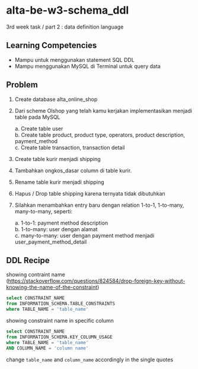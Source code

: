 # alta-be-w3-schema_ddl
3rd week task / part 2 : data definition language

## Learning Competencies
* Mampu untuk menggunakan statement SQL DDL
* Mampu menggunakan MySQL di Terminal untuk query data

## Problem
1. Create database alta_online_shop
2. Dari scheme Olshop yang telah kamu kerjakan implementasikan menjadi table pada MySQL    

    a. Create table user    
    b. Create table product, product type, operators, product description, payment_method    
    c. Create table transaction, transaction detail

3. Create table kurir menjadi shipping
4. Tambahkan ongkos_dasar column di table kurir.
5. Rename table kurir menjadi shipping
6. Hapus / Drop table shipping karena ternyata tidak dibutuhkan
7. Silahkan menambahkan entry baru dengan relation 1-to-1, 1-to-many, many-to-many, seperti:    
     
    a. 1-to-1: payment method description    
    b. 1-to-many: user dengan alamat    
    c. many-to-many: user dengan payment method menjadi user_payment_method_detail
  
## DDL Recipe
showing contraint name (https://stackoverflow.com/questions/824584/drop-foreign-key-without-knowing-the-name-of-the-constraint)
```sql
select CONSTRAINT_NAME
from INFORMATION_SCHEMA.TABLE_CONSTRAINTS
where TABLE_NAME = 'table_name'
```
showing constraint name in specific column
```sql
select CONSTRAINT_NAME
from INFORMATION_SCHEMA.KEY_COLUMN_USAGE
where TABLE_NAME = 'table_name'
AND COLUMN_NAME = 'column name'
```
change `table_name` and `column_name` accordingly in the single quotes
